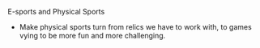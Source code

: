 E-sports and Physical Sports

- Make physical sports turn from relics we have to work with, to games vying to be more fun and more challenging.